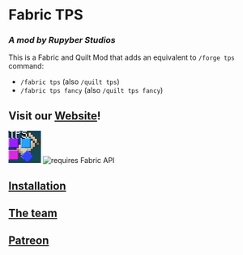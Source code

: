 # Fabric TPS

### *A mod by Rupyber Studios*

This is a Fabric and Quilt Mod that adds an equivalent to `/forge tps` command:
- `/fabric tps` (also `/quilt tps`)
- `/fabric tps fancy` (also `/quilt tps fancy`)

## Visit our [Website](https://rupyberstudios.github.io/website/)!

![Fabric TPS Logo](./src/main/resources/assets/fabric_tps/icon.png)
![requires Fabric API](https://i.imgur.com/HabVZJR.png)

## [Installation](https://rupyberstudios.github.io/website/pages/installation)

## [The team](https://rupyberstudios.github.io/website/pages/about)

## [Patreon](https://www.patreon.com/Pyrix25633ModsandSoftware)